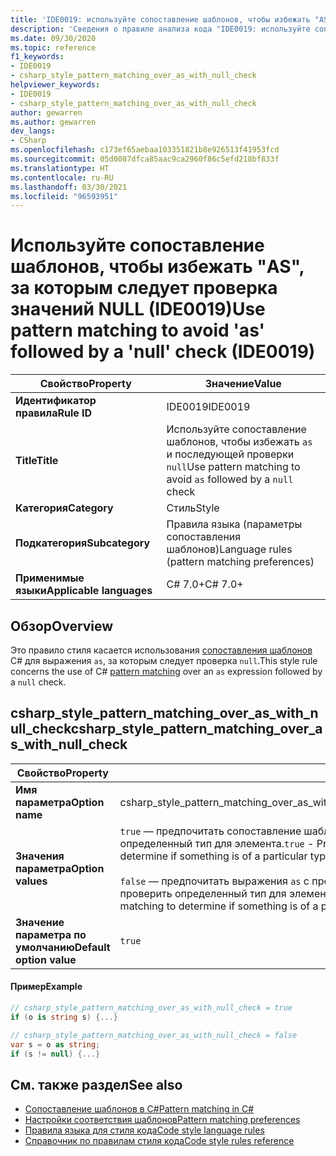 ```yaml
---
title: 'IDE0019: используйте сопоставление шаблонов, чтобы избежать "AS", за которым следует проверка значений NULL'
description: 'Сведения о правиле анализа кода "IDE0019: используйте сопоставление шаблонов, чтобы избежать "AS", за которым следует проверка значений NULL"'
ms.date: 09/30/2020
ms.topic: reference
f1_keywords:
- IDE0019
- csharp_style_pattern_matching_over_as_with_null_check
helpviewer_keywords:
- IDE0019
- csharp_style_pattern_matching_over_as_with_null_check
author: gewarren
ms.author: gewarren
dev_langs:
- CSharp
ms.openlocfilehash: c173ef65aebaa103351821b8e926513f41953fcd
ms.sourcegitcommit: 05d0087dfca85aac9ca2960f86c5efd218bf833f
ms.translationtype: HT
ms.contentlocale: ru-RU
ms.lasthandoff: 03/30/2021
ms.locfileid: "96593951"
---
```

# <a name="use-pattern-matching-to-avoid-as-followed-by-a-null-check-ide0019"></a><span data-ttu-id="739a3-103">Используйте сопоставление шаблонов, чтобы избежать "AS", за которым следует проверка значений NULL (IDE0019)</span><span class="sxs-lookup"><span data-stu-id="739a3-103">Use pattern matching to avoid 'as' followed by a 'null' check (IDE0019)</span></span>

|<span data-ttu-id="739a3-104">Свойство</span><span class="sxs-lookup"><span data-stu-id="739a3-104">Property</span></span>|<span data-ttu-id="739a3-105">Значение</span><span class="sxs-lookup"><span data-stu-id="739a3-105">Value</span></span>|
|-|-|
| <span data-ttu-id="739a3-106">**Идентификатор правила**</span><span class="sxs-lookup"><span data-stu-id="739a3-106">**Rule ID**</span></span> | <span data-ttu-id="739a3-107">IDE0019</span><span class="sxs-lookup"><span data-stu-id="739a3-107">IDE0019</span></span> |
| <span data-ttu-id="739a3-108">**Title**</span><span class="sxs-lookup"><span data-stu-id="739a3-108">**Title**</span></span> | <span data-ttu-id="739a3-109">Используйте сопоставление шаблонов, чтобы избежать `as` и последующей проверки `null`</span><span class="sxs-lookup"><span data-stu-id="739a3-109">Use pattern matching to avoid `as` followed by a `null` check</span></span> |
| <span data-ttu-id="739a3-110">**Категория**</span><span class="sxs-lookup"><span data-stu-id="739a3-110">**Category**</span></span> | <span data-ttu-id="739a3-111">Стиль</span><span class="sxs-lookup"><span data-stu-id="739a3-111">Style</span></span> |
| <span data-ttu-id="739a3-112">**Подкатегория**</span><span class="sxs-lookup"><span data-stu-id="739a3-112">**Subcategory**</span></span> | <span data-ttu-id="739a3-113">Правила языка (параметры сопоставления шаблонов)</span><span class="sxs-lookup"><span data-stu-id="739a3-113">Language rules (pattern matching preferences)</span></span> |
| <span data-ttu-id="739a3-114">**Применимые языки**</span><span class="sxs-lookup"><span data-stu-id="739a3-114">**Applicable languages**</span></span> | <span data-ttu-id="739a3-115">C# 7.0+</span><span class="sxs-lookup"><span data-stu-id="739a3-115">C# 7.0+</span></span> |

## <a name="overview"></a><span data-ttu-id="739a3-116">Обзор</span><span class="sxs-lookup"><span data-stu-id="739a3-116">Overview</span></span>

<span data-ttu-id="739a3-117">Это правило стиля касается использования [сопоставления шаблонов](../../../csharp/pattern-matching.md) C# для выражения `as`, за которым следует проверка `null`.</span><span class="sxs-lookup"><span data-stu-id="739a3-117">This style rule concerns the use of C# [pattern matching](../../../csharp/pattern-matching.md) over an `as` expression followed by a `null` check.</span></span>

## <a name="csharp_style_pattern_matching_over_as_with_null_check"></a><span data-ttu-id="739a3-118">csharp_style_pattern_matching_over_as_with_null_check</span><span class="sxs-lookup"><span data-stu-id="739a3-118">csharp_style_pattern_matching_over_as_with_null_check</span></span>

|<span data-ttu-id="739a3-119">Свойство</span><span class="sxs-lookup"><span data-stu-id="739a3-119">Property</span></span>|<span data-ttu-id="739a3-120">Значение</span><span class="sxs-lookup"><span data-stu-id="739a3-120">Value</span></span>|
|-|-|
| <span data-ttu-id="739a3-121">**Имя параметра**</span><span class="sxs-lookup"><span data-stu-id="739a3-121">**Option name**</span></span> | <span data-ttu-id="739a3-122">csharp_style_pattern_matching_over_as_with_null_check</span><span class="sxs-lookup"><span data-stu-id="739a3-122">csharp_style_pattern_matching_over_as_with_null_check</span></span>
| <span data-ttu-id="739a3-123">**Значения параметра**</span><span class="sxs-lookup"><span data-stu-id="739a3-123">**Option values**</span></span> | <span data-ttu-id="739a3-124">`true` — предпочитать сопоставление шаблонов вместо выражений `as` с проверками NULL, чтобы проверить определенный тип для элемента.</span><span class="sxs-lookup"><span data-stu-id="739a3-124">`true` - Prefer pattern matching instead of `as` expressions with null checks to determine if something is of a particular type</span></span><br /><br /><span data-ttu-id="739a3-125">`false` — предпочитать выражения `as` с проверками NULL вместо сопоставления шаблонов, чтобы проверить определенный тип для элемента.</span><span class="sxs-lookup"><span data-stu-id="739a3-125">`false` - Prefer `as` expressions with null checks instead of pattern matching to determine if something is of a particular type</span></span> |
| <span data-ttu-id="739a3-126">**Значение параметра по умолчанию**</span><span class="sxs-lookup"><span data-stu-id="739a3-126">**Default option value**</span></span> | `true` |

#### <a name="example"></a><span data-ttu-id="739a3-127">Пример</span><span class="sxs-lookup"><span data-stu-id="739a3-127">Example</span></span>

```csharp
// csharp_style_pattern_matching_over_as_with_null_check = true
if (o is string s) {...}

// csharp_style_pattern_matching_over_as_with_null_check = false
var s = o as string;
if (s != null) {...}
```

## <a name="see-also"></a><span data-ttu-id="739a3-128">См. также раздел</span><span class="sxs-lookup"><span data-stu-id="739a3-128">See also</span></span>

- [<span data-ttu-id="739a3-129">Сопоставление шаблонов в C#</span><span class="sxs-lookup"><span data-stu-id="739a3-129">Pattern matching in C#</span></span>](../../../csharp/pattern-matching.md)
- [<span data-ttu-id="739a3-130">Настройки соответствия шаблонов</span><span class="sxs-lookup"><span data-stu-id="739a3-130">Pattern matching preferences</span></span>](pattern-matching-preferences.md)
- [<span data-ttu-id="739a3-131">Правила языка для стиля кода</span><span class="sxs-lookup"><span data-stu-id="739a3-131">Code style language rules</span></span>](language-rules.md)
- [<span data-ttu-id="739a3-132">Справочник по правилам стиля кода</span><span class="sxs-lookup"><span data-stu-id="739a3-132">Code style rules reference</span></span>](index.md)
